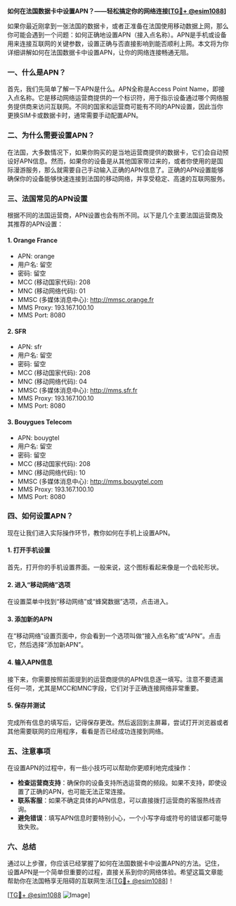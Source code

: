 **如何在法国数据卡中设置APN？——轻松搞定你的网络连接[[TG💪+ @esim1088](https://t.me/s/esim1088)]**

如果你最近刚拿到一张法国的数据卡，或者正准备在法国使用移动数据上网，那么你可能会遇到一个问题：如何正确地设置APN（接入点名称）。APN是手机或设备用来连接互联网的关键参数，设置正确与否直接影响到能否顺利上网。本文将为你详细讲解如何在法国数据卡中设置APN，让你的网络连接畅通无阻。

### 一、什么是APN？

首先，我们先简单了解一下APN是什么。APN全称是Access Point Name，即接入点名称。它是移动网络运营商提供的一个标识符，用于指示设备通过哪个网络服务提供商来访问互联网。不同的国家和运营商可能有不同的APN设置，因此当你更换SIM卡或数据卡时，通常需要手动配置APN。

### 二、为什么需要设置APN？

在法国，大多数情况下，如果你购买的是当地运营商提供的数据卡，它们会自动预设好APN信息。然而，如果你的设备是从其他国家带过来的，或者你使用的是国际漫游服务，那么就需要自己手动输入正确的APN信息了。正确的APN设置能够确保你的设备能够快速连接到法国的移动网络，并享受稳定、高速的互联网服务。

### 三、法国常见的APN设置

根据不同的法国运营商，APN设置也会有所不同。以下是几个主要法国运营商及其推荐的APN设置：

#### 1. Orange France
- APN: orange
- 用户名: 留空
- 密码: 留空
- MCC (移动国家代码): 208
- MNC (移动网络代码): 01
- MMSC (多媒体消息中心): http://mmsc.orange.fr
- MMS Proxy: 193.167.100.10
- MMS Port: 8080

#### 2. SFR
- APN: sfr
- 用户名: 留空
- 密码: 留空
- MCC (移动国家代码): 208
- MNC (移动网络代码): 04
- MMSC (多媒体消息中心): http://mms.sfr.fr
- MMS Proxy: 193.167.100.10
- MMS Port: 8080

#### 3. Bouygues Telecom
- APN: bouygtel
- 用户名: 留空
- 密码: 留空
- MCC (移动国家代码): 208
- MNC (移动网络代码): 10
- MMSC (多媒体消息中心): http://mms.bouygtel.com
- MMS Proxy: 193.167.100.10
- MMS Port: 8080

### 四、如何设置APN？

现在让我们进入实际操作环节，教你如何在手机上设置APN。

#### 1. 打开手机设置
首先，打开你的手机设置界面。一般来说，这个图标看起来像是一个齿轮形状。

#### 2. 进入“移动网络”选项
在设置菜单中找到“移动网络”或“蜂窝数据”选项，点击进入。

#### 3. 添加新的APN
在“移动网络”设置页面中，你会看到一个选项叫做“接入点名称”或“APN”。点击它，然后选择“添加新APN”。

#### 4. 输入APN信息
接下来，你需要按照前面提到的运营商提供的APN信息逐一填写。注意不要遗漏任何一项，尤其是MCC和MNC字段，它们对于正确连接网络非常重要。

#### 5. 保存并测试
完成所有信息的填写后，记得保存更改。然后返回到主屏幕，尝试打开浏览器或者其他需要联网的应用程序，看看是否已经成功连接到网络。

### 五、注意事项

在设置APN的过程中，有一些小技巧可以帮助你更顺利地完成操作：

- **检查运营商支持**：确保你的设备支持所选运营商的频段。如果不支持，即使设置了正确的APN，也可能无法正常连接。
- **联系客服**：如果不确定具体的APN信息，可以直接拨打运营商的客服热线咨询。
- **避免错误**：填写APN信息时要特别小心，一个小写字母或符号的错误都可能导致失败。

### 六、总结

通过以上步骤，你应该已经掌握了如何在法国数据卡中设置APN的方法。记住，设置APN是一个简单但重要的过程，直接关系到你的网络体验。希望这篇文章能帮助你在法国畅享无阻碍的互联网生活[[TG💪+ @esim1088](https://t.me/s/esim1088)]！

[[TG💪+ @esim1088](https://t.me/s/esim1088) ![Image](https://i.postimg.cc/4NQfJmqS/Snipaste-2025-05-13-00-14-12.png)]
